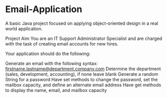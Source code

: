 # Email-Application
A basic Java project focused on applying object-oriented design in a real world application.

Project Aim
You are an IT Support Administrator Specialist and are charged with the task of creating email accounts for new hires.

Your application should do the following:

Generate an email with the following syntax: firstname.lastname@department.company.com
Determine the department (sales, development, accounting), if none leave blank
Generate a random String for a password
Have set methods to change the password, set the mailbox capacity, and define an alternate email address
Have get methods to display the name, email, and mailbox capacity
